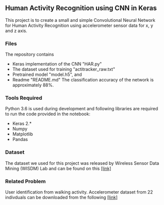 ## Human Activity Recognition using CNN in Keras
This project is to create a small and simple Convolutional Neural Network for Human Activity Recognition using accelerometer sensor data for x, y and z axis.
### Files
The repository contains
* Keras implementation of the CNN "HAR.py"
* The dataset used for training "actitracker_raw.txt"
* Pretrained model "model.h5", and
* Readme "README.md"
The classification accuracy of the network is approximately 88%.
### Tools Required

Python 3.6 is used during development and following libraries are required to run the code provided in the notebook:
* Keras 2.*
* Numpy
* Matplotlib
* Pandas

### Dataset

The dataset we used for this project was released by Wireless Sensor Data Mining (WISDM) Lab and can be found on this [[link]](http://www.cis.fordham.edu/wisdm/dataset.php)

### Related Problem

User identification from walking activity. Accelerometer dataset from 22 indivduals can be downloaded from the following [[link]](http://archive.ics.uci.edu/ml/datasets/User+Identification+From+Walking+Activity)
